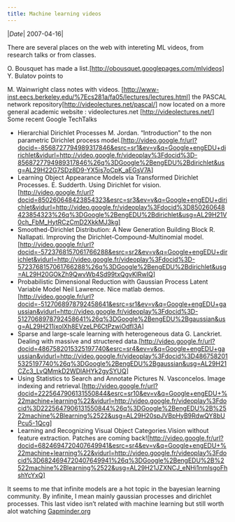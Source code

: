 ```yaml
---
title: Machine learning videos 
---
```

|*Date*| 2007-04-16|

There are several places on the web with intereting ML videos, from research talks or from classes.

O. Bousquet has made a list.[http://obousquet.googlepages.com/mlvideos]
Y. Bulatov points to

M. Wainwright class notes with videos. [http://www-inst.eecs.berkeley.edu/%7Ecs281a/fa05/lectures/lectures.html]
the PASCAL network repository[http://videolectures.net/pascal/] now located on a more general academic website : videolectures.net [http://videolectures.net/]
Some recent Google TechTalks

- Hierarchial Dirichlet Processes M. Jordan. “Introduction” to the non parametric Dirichlet process model.[http://video.google.fr/url?docid=-8568727794989317846&esrc=sr1&ev=v&q=Google+engEDU+dirichlet&vidurl=http://video.google.fr/videoplay%3Fdocid%3D-8568727794989317846%26q%3DGoogle%2BengEDU%2Bdirichlet&usg=AL29H22G7SDz8D9-YX5is7oCpK_aEGsV7A]
- Learning Object Appearance Models via Transformed Dirichlet Processes. E. Sudderth. Using Dirichlet for vision.[http://video.google.fr/url?docid=850260648423854323&esrc=sr3&ev=v&q=Google+engEDU+dirichlet&vidurl=http://video.google.fr/videoplay%3Fdocid%3D850260648423854323%26q%3DGoogle%2BengEDU%2Bdirichlet&usg=AL29H21V0ch_FbM_HytRCzCmD2XkkMJ3kg]
- Smoothed-Dirichlet Distribution: A New Generation Building Block R. Nallapati. Improving the Dirichlet-Compound-Multinomial model.[http://video.google.fr/url?docid=-5723768157061766288&esrc=sr2&ev=v&q=Google+engEDU+dirichlet&vidurl=http://video.google.fr/videoplay%3Fdocid%3D-5723768157061766288%26q%3DGoogle%2BengEDU%2Bdirichlet&usg=AL29H20GOkZh9QwvWb4Sd99txQgvKlRwIQ]
- Probabilistic Dimensional Reduction with Gaussian Process Latent Variable Model Neil Lawrence. Nice matlab demos.[http://video.google.fr/url?docid=-5127068978792458641&esrc=sr1&ev=v&q=Google+engEDU+gaussian&vidurl=http://video.google.fr/videoplay%3Fdocid%3D-5127068978792458641%26q%3DGoogle%2BengEDU%2Bgaussian&usg=AL29H211jxolXh8EVzeLP6CtPzwiOdfI3A]
- Sparse and large-scale learning with heterogeneous data G. Lanckriet. Dealing with massive and structered data.[http://video.google.fr/url?docid=4867582015325197740&esrc=sr4&ev=v&q=Google+engEDU+gaussian&vidurl=http://video.google.fr/videoplay%3Fdocid%3D4867582015325197740%26q%3DGoogle%2BengEDU%2Bgaussian&usg=AL29H21CZc3_LvQMmkD2WDlAHYk2gySYUQ]
- Using Statistics to Search and Annotate Pictures N. Vasconcelos. Image indexing and retrieval.[http://video.google.fr/url?docid=2225647906131550844&esrc=sr10&ev=v&q=Google+engEDU+%22machine+learning%22&vidurl=http://video.google.fr/videoplay%3Fdocid%3D2225647906131550844%26q%3DGoogle%2BengEDU%2B%2522machine%2Blearning%2522&usg=AL29H20spJVBpHyB9RdwQY8bUPcu5-1Qcg]
- Learning and Recognizing Visual Object Categories.Vision without feature extraction. Patches are coming back![http://video.google.fr/url?docid=6824694720407649941&esrc=sr4&ev=v&q=Google+engEDU+%22machine+learning%22&vidurl=http://video.google.fr/videoplay%3Fdocid%3D6824694720407649941%26q%3DGoogle%2BengEDU%2B%2522machine%2Blearning%2522&usg=AL29H21JZXNCJ_eNHi1nmIsgoFhshYcYxQ]

It seems to me that infinite models are a hot topic in the bayesian learning community. By infinite, I mean mainly gaussian processes and dirichlet processes.
This last video isn’t related with machine learning but still worth alot watching [Gapminder.org](http://video.google.fr/url?docid=7996617766640098677&esrc=sr1&ev=v&q=gapminder&vidurl=http://video.google.fr/videoplay%3Fdocid%3D7996617766640098677%26q%3Dgapminder&usg=AL29H20iTQ3U-p3Peeq-WybyJkJ08AcfRw)
